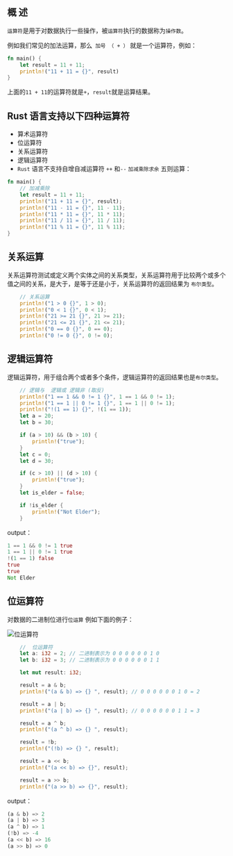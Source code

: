 ## 概 述

`运算符`是用于对数据执行一些操作，被`运算符`执行的数据称为`操作数`。

例如我们常见的加法运算，那么` 加号 （ + ）` 就是一个运算符，例如：

```rust linenums='1'
fn main() {
    let result = 11 + 11;
    println!("11 + 11 = {}", result)
}
```
上面的`11 + 11`的运算符就是`+`，`result`就是运算结果。

## Rust 语言支持以下四种运算符

- 算术运算符
- 位运算符
- 关系运算符
- 逻辑运算符
- `Rust` 语言不支持自增自减运算符 `++` 和`--`
`加减乘除求余` 五则运算：

```rust linenums='1'
fn main() {
    // 加减乘除
    let result = 11 + 11;
    println!("11 + 11 = {}", result);
    println!("11 - 11 = {}", 11 - 11);
    println!("11 * 11 = {}", 11 * 11);
    println!("11 / 11 = {}", 11 / 11);
    println!("11 % 11 = {}", 11 % 11);
}

```

## 关系运算


关系运算符测试或定义两个实体之间的关系类型，关系运算符用于比较两个或多个值之间的关系，是大于，是等于还是小于，关系运算符的返回结果为 `布尔类型`。


```rust linenums='1'
    // 关系运算
    println!("1 > 0 {}", 1 > 0);
    println!("0 < 1 {}", 0 < 1);
    println!("21 >= 21 {}", 21 >= 21);
    println!("21 <= 21 {}", 21 <= 21);
    println!("0 == 0 {}", 0 == 0);
    println!("0 != 0 {}", 0 != 0);
```

## 逻辑运算符

逻辑运算符，用于组合两个或者多个条件，逻辑运算符的返回结果也是`布尔类型`。

```rust linenums='1'
    // 逻辑与  逻辑或 逻辑非 (取反)
    println!("1 == 1 && 0 != 1 {}", 1 == 1 && 0 != 1);
    println!("1 == 1 || 0 != 1 {}", 1 == 1 || 0 != 1);
    println!("!(1 == 1) {}", !(1 == 1));
    let a = 20;
    let b = 30;

    if (a > 10) && (b > 10) {
        println!("true");
    }
    let c = 0;
    let d = 30;

    if (c > 10) || (d > 10) {
        println!("true");
    }
    let is_elder = false;

    if !is_elder {
        println!("Not Elder");
    }
```

output：

```rust linenums='1'
1 == 1 && 0 != 1 true
1 == 1 || 0 != 1 true
!(1 == 1) false
true
true
Not Elder
```

## 位运算符
对数据的二进制位进行`位运算` 例如下面的例子：

![位运算符](https://tva1.sinaimg.cn/large/008eGmZEgy1gncygkb6pgj30jd08zmyi.jpg)

```rust linenums='1'
    //  位运算符
    let a: i32 = 2; // 二进制表示为 0 0 0 0 0 0 1 0
    let b: i32 = 3; // 二进制表示为 0 0 0 0 0 0 1 1

    let mut result: i32;

    result = a & b;
    println!("(a & b) => {} ", result); // 0 0 0 0 0 0 1 0 = 2

    result = a | b;
    println!("(a | b) => {} ", result); // 0 0 0 0 0 0 1 1 = 3

    result = a ^ b;
    println!("(a ^ b) => {} ", result);

    result = !b;
    println!("(!b) => {} ", result);

    result = a << b;
    println!("(a << b) => {}", result);

    result = a >> b;
    println!("(a >> b) => {}", result);
```
output：
```rust linenums='1'
(a & b) => 2
(a | b) => 3
(a ^ b) => 1
(!b) => -4
(a << b) => 16
(a >> b) => 0
```